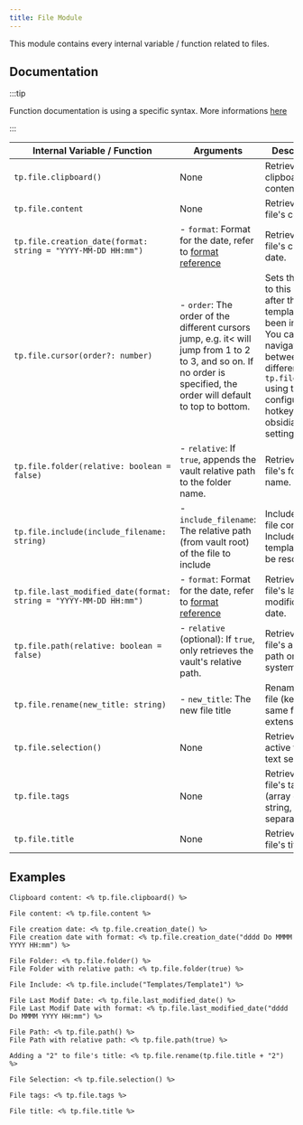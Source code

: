 ```yaml
---
title: File Module
---
```


This module contains every internal variable / function related to files.

## Documentation

:::tip

Function documentation is using a specific syntax. More informations [here](../../syntax#function-documentation-syntax)

:::

| Internal Variable / Function                                 | Arguments                                                    | Description                                                  | Example Output              |
| ------------------------------------------------------------ | ------------------------------------------------------------ | ------------------------------------------------------------ | --------------------------- |
| `tp.file.clipboard()`                                        | None                                                         | Retrieves the clipboard's content                            | `This is my copied text`    |
| `tp.file.content`                                            | None                                                         | Retrieves the file's content                                 | `This is some content`      |
| `tp.file.creation_date(format: string = "YYYY-MM-DD HH:mm")` | - `format`: Format for the date, refer to [format reference](https://momentjs.com/docs/#/displaying/format/) | Retrieves the file's creation date.                          | `2021-01-06 20:27`          |
| `tp.file.cursor(order?: number)`                             | - `order`: The order of the different cursors jump, e.g. it< will jump from 1 to 2 to 3, and so on. If no order is specified, the order will default to top to bottom. | Sets the cursor to this location after the template has been inserted. You can navigate between the different `tp.file.cursor` using the configured hotkey in obsidian settings. | None                        |
| `tp.file.folder(relative: boolean = false)`                  | - `relative`: If `true`, appends the vault relative path to the folder name. | Retrieves the file's folder name.                            | `Permanent Notes`           |
| `tp.file.include(include_filename: string)`                  | - `include_filename`: The relative path (from vault root) of the file to include | Includes the file content. Included file's templates will be resolved. | `Header for all my files`   |
| `tp.file.last_modified_date(format: string = "YYYY-MM-DD HH:mm")` | - `format`: Format for the date, refer to [format reference](https://momentjs.com/docs/#/displaying/format/) | Retrieves the file's last modification date.                 | `2021-01-06 20:27`          |
| `tp.file.path(relative: boolean = false)`                    | - `relative` (optional): If `true`, only retrieves the vault's relative path. | Retrieves the file's absolute path on the system.            | `/path/to/file`             |
| `tp.file.rename(new_title: string)`                          | - `new_title`: The new file title                            | Renames the file (keeps the same file extension).            | None                        |
| `tp.file.selection()`                                        | None                                                         | Retrieves the active file's text selection.                  | `Some selected text`        |
| `tp.file.tags`                                               | None                                                         | Retrieves the file's tags (array of string, comma separated) | `#note,#seedling,#obsidian` |
| `tp.file.title`                                              | None                                                         | Retrieves the file's title.                                  | `MyFile`                    |

## Examples

```
Clipboard content: <% tp.file.clipboard() %>

File content: <% tp.file.content %>

File creation date: <% tp.file.creation_date() %>
File creation date with format: <% tp.file.creation_date("dddd Do MMMM YYYY HH:mm") %>

File Folder: <% tp.file.folder() %>
File Folder with relative path: <% tp.file.folder(true) %>

File Include: <% tp.file.include("Templates/Template1") %>

File Last Modif Date: <% tp.file.last_modified_date() %>
File Last Modif Date with format: <% tp.file.last_modified_date("dddd Do MMMM YYYY HH:mm") %>

File Path: <% tp.file.path() %>
File Path with relative path: <% tp.file.path(true) %>

Adding a "2" to file's title: <% tp.file.rename(tp.file.title + "2") %>

File Selection: <% tp.file.selection() %>

File tags: <% tp.file.tags %>

File title: <% tp.file.title %>
```
